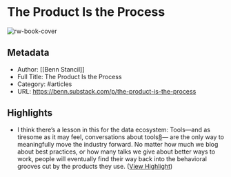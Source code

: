 # The Product Is the Process

![rw-book-cover](https://substackcdn.com/image/fetch/w_1200,h_600,c_limit,f_jpg,q_auto:good,fl_progressive:steep/https%3A%2F%2Fbucketeer-e05bbc84-baa3-437e-9518-adb32be77984.s3.amazonaws.com%2Fpublic%2Fimages%2F9c5e2a87-85a1-48aa-b276-7a6559e6075d_647x389.jpeg)

## Metadata
- Author: [[Benn Stancil]]
- Full Title: The Product Is the Process
- Category: #articles
- URL: https://benn.substack.com/p/the-product-is-the-process

## Highlights
- I think there’s a lesson in this for the data ecosystem: Tools—and as tiresome as it may feel, conversations about tools[8](https://benn.substack.com/p/the-product-is-the-process#footnote-8)— are the only way to meaningfully move the industry forward. No matter how much we blog about best practices, or how many talks we give about better ways to work, people will eventually find their way back into the behavioral grooves cut by the products they use. ([View Highlight](https://read.readwise.io/read/01gmy9kwavgb4r2ah69erectts))

